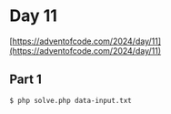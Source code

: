 # Day 11

[https://adventofcode.com/2024/day/11](https://adventofcode.com/2024/day/11)

## Part 1

```
$ php solve.php data-input.txt
```
